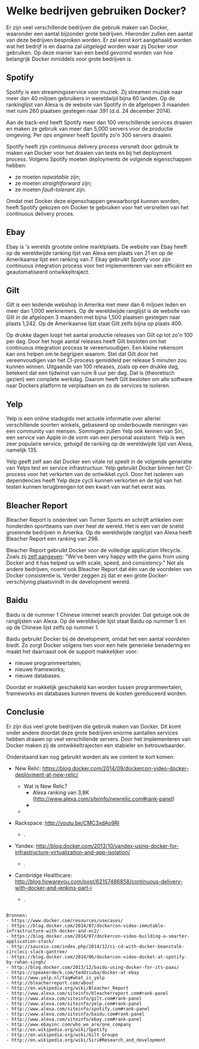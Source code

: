 # Welke bedrijven gebruiken Docker?

Er zijn veel verschillende bedrijven die gebruik maken van Docker, waaronder een aantal bijzonder grote bedrijven. Hieronder zullen een aantal van deze bedrijven besproken worden. Er zal eerst kort aangehaald worden wat het bedrijf is en daarna zal uitgelegd worden waar zij Docker voor gebruiken. Op deze manier kan een beeld gevormd worden van hoe belangrijk Docker inmiddels voor grote bedrijven is.

## Spotify
Spotify is een streamingsservice voor muziek. Zij streamen muziek naar meer dan 40 miljoen gebruikers in wereldwijd bijna 60 landen. Op de rankinglijst van Alexa is de website van Spotify in de afgelopen 3 maanden met ruim 260 plaatsen gestegen naar 391 (d.d. 24 december 2014).

Aan de back-end heeft Spotify meer dan 100 verschillende services draaien en maken ze gebruik van meer dan 5,000 servers voor de productie omgeving. Per *ops engineer* heeft Spotify zo'n 300 servers draaien.

Spotify heeft zijn continuous delivery process versnelt door gebruik te maken van Docker voor het draaien van tests en bij het deployment process. Volgens Spotify moeten deployments de volgende eigenschappen hebben:

- ze moeten *repeatable* zijn;
- ze moeten *straightforward* zijn;
- ze moeten *fault-tolerant* zijn.

Omdat met Docker deze eigenschappen gewaarborgd kunnen worden, heeft Spotify gekozen om Docker te gebruiken voor het versnellen van het continuous delivery proces.

## Ebay
Ebay is 's werelds grootste online marktplaats. De website van Ebay heeft op de wereldwijde ranking lijst van Alexa een plaats van 21 en op de Amerikaanse lijst een ranking van 7. Ebay gebruikt Spotify voor zijn continuous integration process voor het implementeren van een efficiënt en geautomatiseerd ontwikkeltraject.

## Gilt
Gilt is een leidende webshop in Amerika met meer dan 6 miljoen leden en meer dan 1,000 werknemers. Op de wereldwijde ranglijst is de website van Gilt in de afgelopen 3 maanden met bijna 1,500 plaatsen gestegen naar plaats 1,242. Op de Amerikaanse lijst staat Gilt zelfs bijna op plaats 400.

Op drukke dagen loopt het aantal productie releases van Gilt op tot zo'n 100 per dag. Door het hoge aantal releases heeft Gilt besloten om het continuous integration process te vereenvoudigen. Een kleine rekensom kan ons helpen om te begrijpen waarom. Stel dat Gilt door het vereenvoudigen van het CI-process gemiddeld per release 5 minuten zou kunnen winnen. Uitgaande van 100 releases, zoals op een drukke dag, betekent dat een tijdwinst van ruim 8 uur per dag. Dat is (theoretisch gezien) een complete werkdag. Daarom heeft Gilt besloten om alle software naar Dockers platform te verplaatsen en zo de services te isoleren.

## Yelp
Yelp is een online stadsgids met actuele informatie over allerlei verschillende soorten winkels, gebaseerd op onderbouwde meningen van een community van mensen. Sommigen zullen Yelp ook kennen van Siri, een service van Apple in de vorm van een personal assistent. Yelp is een zeer populaire service, getuigd de ranking op de wereldwijde lijst van Alexa, namelijk 135.

Yelp geeft zelf aan dat Docker een vitale rol speelt in de volgende generatie van Yelps test en service infrastructuur. Yelp gebruikt Docker binnen het CI-process voor het verkorten van de ontwikkel cycli. Door het isoleren van dependencies heeft Yelp deze cycli kunnen verkorten en de tijd van het testen kunnen terugbrengen tot een kwart van wat het eerst was.

## Bleacher Report
Bleacher Report is onderdeel van Turner Sports en schrijft artikelen over honderden sportteams van over heel de wereld. Het is een van de snelst groeiende bedrijven in Amerika. Op de wereldwijde ranglijst van Alexa heeft Bleacher Report een ranking van 298.

Bleacher Report gebruikt Docker voor de volledige application lifecycle. Zoals zij [zelf aangeven](https://www.docker.com/resources/usecases/): "We've been very happy with the gains from using Docker and it has helped us with scale, speed, and *consistency*." Net als andere bedrijven, noemt ook Bleacher Report dat één van de voordelen van Docker consistentie is. Verder zeggen zij dat er een grote Docker-verschijving plaatsvindt in de development wereld.

## Baidu
Baidu is dé nummer 1 Chinese internet search provider. Dat getuige ook de ranglijsten van Alexa. Op de wereldwijde lijst staat Baidu op nummer 5 en op de Chinese lijst zelfs op nummer 1.

Baidu gebruikt Docker bij de development, omdat het een aantal voordelen biedt. Zo zorgt Docker volgens hen voor een hele generieke benadering en maakt het daarnaast ook de support makkelijker voor:

- nieuwe programmeertalen;
- nieuwe frameworks;
- nieuwe databases.

Doordat er makkelijk geschakeld kan worden tussen programmeertalen, frameworks en databases kunnen tevens de kosten gereduceerd worden.

## Conclusie
Er zijn dus veel grote bedrijven die gebruik maken van Docker. Dit komt onder andere doordat deze grote bedrijven enorme aantallen services hebben draaien op veel verschillende servers. Door het implementeren van Docker maken zij de ontwikkeltrajecten een stabieler en betrouwbaarder.


Onderstaand kan nog gebruikt worden als we content te kort komen:

- New Relic: https://blog.docker.com/2014/09/dockercon-video-docker-deployment-at-new-relic/
    + Wat is New Relic?
        * Alexa ranking van 3,8K (http://www.alexa.com/siteinfo/newrelic.com#rank-panel)
        *
    +

- Rackspace: http://youtu.be/CMC3xdAo9RI
    + .

- Yandex: http://blog.docker.com/2013/10/yandex-using-docker-for-infrastructure-virtualization-and-app-isolation/
    + .

- Cambridge Healthcare: http://blog.howareyou.com/post/62157486858/continuous-delivery-with-docker-and-jenkins-part-i
    + .

```

Bronnen:
- https://www.docker.com/resources/usecases/
- https://blog.docker.com/2014/07/dockercon-video-immutable-infrastructure-with-docker-and-ec2/
- https://blog.docker.com/2014/07/dockercon-video-building-a-smarter-application-stack/
- http://sauceio.com/index.php/2014/12/ci-cd-with-docker-beanstalk-circleci-slack-gantree/
- https://blog.docker.com/2014/06/dockercon-video-docket-at-spotify-by-rohan-singh/
- http://blog.docker.com/2013/12/baidu-using-docker-for-its-paas/
- https://speakerdeck.com/teddziuba/docker-at-ebay
- http://www.yelp.nl/faq#what_is_yelp
- http://bleacherreport.com/about
- http://en.wikipedia.org/wiki/Bleacher_Report
- http://www.alexa.com/siteinfo/bleacherreport.com#rank-panel
- http://www.alexa.com/siteinfo/gilt.com#rank-panel
- http://www.alexa.com/siteinfo/yelp.com#rank-panel
- http://www.alexa.com/siteinfo/spotify.com#rank-panel
- http://www.alexa.com/siteinfo/baidu.com#rank-panel
- http://www.alexa.com/siteinfo/ebay.com#rank-panel
- http://www.ebayinc.com/who_we_are/one_company
- http://en.wikipedia.org/wiki/Spotify
- http://en.wikipedia.org/wiki/Gilt_Groupe
- http://en.wikipedia.org/wiki/Siri#Research_and_development


```
